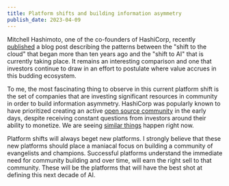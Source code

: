 ```yaml
---
title: Platform shifts and building information asymmetry
publish_date: 2023-04-09
---
```


Mitchell Hashimoto, one of the co-founders of HashiCorp, recently [published](https://mitchellh.com/writing/ai-through-a-cloud-lens) a blog post describing the patterns between the "shift to the cloud" that began more than ten years ago and the "shift to AI" that is currently taking place. It remains an interesting comparison and one that investors continue to draw in an effort to postulate where value accrues in this budding ecosystem.

To me, the most fascinating thing to observe in this current platform shift is the set of companies that are investing significant resources in community in order to build information asymmetry. HashiCorp was popularly known to have prioritized creating an active [open source community](https://www.hashicorp.com/resources/why-is-hashicorp-committed-to-open-source) in the early days, despite receiving constant questions from investors around their ability to monetize. We are seeing [similar things](https://blog.langchain.dev/announcing-our-10m-seed-round-led-by-benchmark/) happen right now.

Platform shifts will always beget new platforms. I strongly believe that these new platforms should place a maniacal focus on building a community of evangelists and champions. Successful platforms understand the immediate need for community building and over time, will earn the right sell to that community. These will be the platforms that will have the best shot at defining this next decade of AI.
